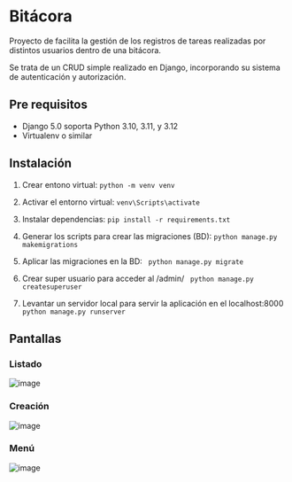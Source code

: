 # Bitácora
 Proyecto de facilita la gestión de los registros de tareas realizadas por distintos usuarios dentro de una bitácora. 
 
 Se trata de un CRUD simple realizado en Django, incorporando su sistema de autenticación y autorización.

 ## Pre requisitos
 - Django 5.0 soporta Python 3.10, 3.11, y 3.12
 - Virtualenv o similar

## Instalación
1. Crear entono virtual: 
``` python -m venv venv ```

2. Activar el entorno virtual:
```venv\Scripts\activate ```

3. Instalar dependencias:
``` pip install -r requirements.txt ``` 

4. Generar los scripts para crear las migraciones (BD):
``` python manage.py makemigrations ``` 

5. Aplicar las migraciones en la BD:
```  python manage.py migrate ``` 

6. Crear super usuario para acceder al /admin/
``` python manage.py createsuperuser```

7. Levantar un servidor local para servir la aplicación en el localhost:8000
``` python manage.py runserver``` 

## Pantallas
### Listado
![image](https://github.com/mariana-git/Bitacora/assets/88113403/dd545bde-d9a1-47ef-8714-0a8c70615dda)
### Creación
![image](https://github.com/mariana-git/Bitacora/assets/88113403/a72bcff4-8348-4515-8e1b-209e145251f4)
### Menú
![image](https://github.com/mariana-git/Bitacora/assets/88113403/b5e44f4b-1c06-4bb9-8b75-8838bebceb40)


